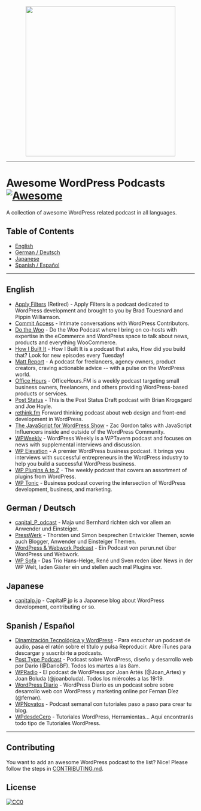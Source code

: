 
<div align="center">
	<img width=400 src=assets/wapuu-micro.png />
</div>

***

# Awesome WordPress Podcasts [![Awesome](https://cdn.rawgit.com/sindresorhus/awesome/d7305f38d29fed78fa85652e3a63e154dd8e8829/media/badge.svg)](https://github.com/sindresorhus/awesome)

A collection of awesome WordPress related podcast in all languages.

## Table of Contents

* [English](#english)
* [German / Deutsch](#german--deutsch)
* [Japanese](#japanese)
* [Spanish / Español](#spanish--espanol)

***

## English

* [Apply Filters](http://applyfilters.fm/) (Retired) - Apply Filters is a podcast dedicated to WordPress development and brought to you by Brad Touesnard and Pippin Williamson.
* [Commit Access](https://commitaccess.com/) - Intimate conversations with WordPress Contributors.
* [Do the Woo](https://bobwp.com/woocommerce-podcast/) - Do the Woo Podcast where I bring on co-hosts with expertise in the eCommerce and WordPress space to talk about news, products and everything WooCommerce.
* [How I Built It](https://howibuilt.it/) - How I Built It is a podcast that asks, How did you build that? Look for new episodes every Tuesday!
* [Matt Report](https://mattreport.com/) - A podcast for freelancers, agency owners, product creators, craving actionable advice -- with a pulse on the WordPress world.
* [Office Hours](https://officehours.fm/) - OfficeHours.FM is a weekly podcast targeting small business owners, freelancers, and others providing WordPress-based products or services.
* [Post Status](https://poststatus.com/) - This is the Post Status Draft podcast with Brian Krogsgard and Joe Hoyle.
* [rethink.fm](https://rethink.fm/) Forward thinking podcast about web design and front-end development in WordPress.
* [The JavaScript for WordPress Show](https://javascriptforwp.com/show/) - Zac Gordon talks with JavaScript Influencers inside and outside of the WordPress Community.
* [WPWeekly](https://wptavern.com/) - WordPress Weekly is a WPTavern podcast and focuses on news with supplemental interviews and discussion.
* [WP Elevation](https://www.wpelevation.com/) - A premier WordPress business podcast. It brings you interviews with successful entrepreneurs in the WordPress industry to help you build a successful WordPress business.
* [WP Plugins A to Z](http://wppluginsatoz.com/) - The weekly podcast that covers an assortment of plugins from WordPress.
* [WP Tonic](https://www.wp-tonic.com/) - Business podcast covering the intersection of WordPress development, business, and marketing.

## German / Deutsch

* [capital_P_odcast](https://capital-p.de/) - Maja und Bernhard richten sich vor allem an Anwender und Einsteiger.
* [PressWerk](https://presswerk.net) - Thorsten und Simon besprechen Entwickler Themen, sowie auch Blogger, Anwender und Einsteiger Themen.
* [WordPress & Webwork Podcast](https://www.perun.net/kategorie/podcast/) - Ein Podcast von perun.net über WordPress und Webwork.
* [WP Sofa](https://wp-sofa.de) - Das Trio Hans-Helge, René und Sven reden über News in der WP Welt, laden Gäster ein und stellen auch mal Plugins vor.

## Japanese

* [capitalp.jp](https://capitalp.jp/podcast/) - CapitalP.jp is a Japanese blog about WordPress development, contributing or so.

## Spanish / Español

* [Dinamización Tecnológica y WordPress](https://www.dinapyme.com/podcasts/) - Para escuchar un podcast de audio, pasa el ratón sobre el título y pulsa Reproducir. Abre iTunes para descargar y suscribirte a podcasts.
* [Post Type Podcast](https://www.dariobf.com/podcast) - Podcast sobre WordPress, diseño y desarrollo web por Darío (@DarioBF). Todos los martes a las 8am.
* [WPRadio](https://wpradio.es/) - El podcast de WordPress por Joan Artés (@Joan_Artes) y Joan Boluda (@joanboluda). Todos los miércoles a las 19:19.
* [WordPress Diario](https://www.fernan.com.es/podcast/) - WordPress Diario es un podcast sobre sobre desarrollo web con WordPress y marketing online por Fernan Díez (@fernan).
* [WPNovatos](https://www.wpnovatos.com/podcast/) - Podcast semanal con tutoriales paso a paso para crear tu blog.
* [WPdesdeCero](https://wpdesdezero.com/) - Tutoriales WordPress, Herramientas... Aquí encontrarás todo tipo de Tutoriales WordPress.

***

## Contributing

You want to add an awesome WordPress podcast to the list? Nice! Please follow the steps in [CONTRIBUTING.md](CONTRIBUTING.md).

## License

[![CC0](http://mirrors.creativecommons.org/presskit/buttons/88x31/svg/cc-zero.svg)](LICENSE)
